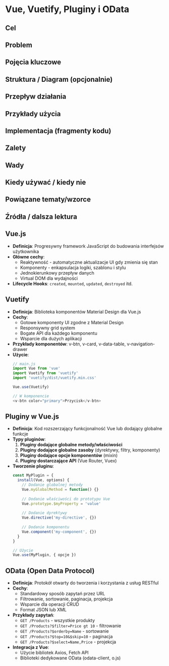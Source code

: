 # Vue, Vuetify, Pluginy i OData

## Cel

## Problem

## Pojęcia kluczowe

## Struktura / Diagram (opcjonalnie)

## Przepływ działania

## Przykłady użycia

## Implementacja (fragmenty kodu)

## Zalety

## Wady

## Kiedy używać / kiedy nie

## Powiązane tematy/wzorce

## Źródła / dalsza lektura


## Vue.js
- **Definicja**: Progresywny framework JavaScript do budowania interfejsów użytkownika
- **Główne cechy**:
  - Reaktywność - automatyczne aktualizacje UI gdy zmienia się stan
  - Komponenty - enkapsulacja logiki, szablonu i stylu
  - Jednokierunkowy przepływ danych
  - Virtual DOM dla wydajności
- **Lifecycle Hooks**: `created`, `mounted`, `updated`, `destroyed` itd.

## Vuetify
- **Definicja**: Biblioteka komponentów Material Design dla Vue.js
- **Cechy**:
  - Gotowe komponenty UI zgodne z Material Design
  - Responsywny grid system
  - Bogate API dla każdego komponentu
  - Wsparcie dla dużych aplikacji
- **Przykłady komponentów**: v-btn, v-card, v-data-table, v-navigation-drawer
- **Użycie**:
  ```javascript
  // main.js
  import Vue from 'vue'
  import Vuetify from 'vuetify'
  import 'vuetify/dist/vuetify.min.css'
  
  Vue.use(Vuetify)
  
  // W komponencie
  <v-btn color="primary">Przycisk</v-btn>
  ```

## Pluginy w Vue.js
- **Definicja**: Kod rozszerzający funkcjonalność Vue lub dodający globalne funkcje
- **Typy pluginów**:
  1. **Pluginy dodające globalne metody/właściwości**
  2. **Pluginy dodające globalne zasoby** (dyrektywy, filtry, komponenty)
  3. **Pluginy dodające opcje komponentów** (mixin)
  4. **Pluginy dostarczające API** (Vue Router, Vuex)
- **Tworzenie pluginu**:
  ```javascript
  const MyPlugin = {
    install(Vue, options) {
      // Dodanie globalnej metody
      Vue.myGlobalMethod = function() {}
      
      // Dodanie właściwości do prototypu Vue
      Vue.prototype.$myProperty = 'value'
      
      // Dodanie dyrektywy
      Vue.directive('my-directive', {})
      
      // Dodanie komponentu
      Vue.component('my-component', {})
    }
  }
  
  // Użycie
  Vue.use(MyPlugin, { opcje })
  ```

## OData (Open Data Protocol)
- **Definicja**: Protokół otwarty do tworzenia i korzystania z usług RESTful
- **Cechy**:
  - Standardowy sposób zapytań przez URL
  - Filtrowanie, sortowanie, paginacja, projekcja
  - Wsparcie dla operacji CRUD
  - Format JSON lub XML
- **Przykłady zapytań**:
  - `GET /Products` - wszystkie produkty
  - `GET /Products?$filter=Price gt 10` - filtrowanie
  - `GET /Products?$orderby=Name` - sortowanie
  - `GET /Products?$top=10&$skip=10` - paginacja
  - `GET /Products?$select=Name,Price` - projekcja
- **Integracja z Vue**:
  - Użycie bibliotek Axios, Fetch API
  - Biblioteki dedykowane OData (odata-client, o.js) 
